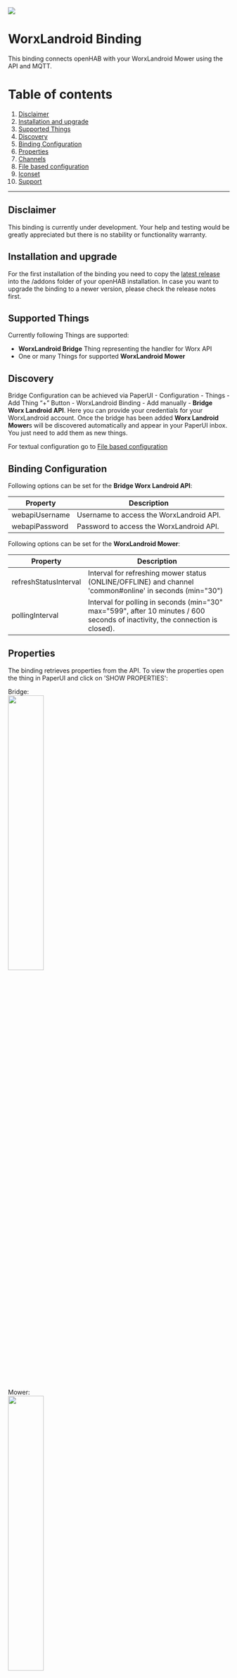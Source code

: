 <img src="images/landroid.png">

# WorxLandroid Binding
This binding connects openHAB with your WorxLandroid Mower using the API and MQTT.

# Table of contents

 1. [Disclaimer](https://github.com/nibi79/worxlandroid/tree/master#disclaimer)
 2. [Installation and upgrade](https://github.com/nibi79/worxlandroid/tree/master#installation-and-upgrade)
 3. [Supported Things](https://github.com/nibi79/worxlandroid/tree/master#supported-things)
 4. [Discovery](https://github.com/nibi79/worxlandroid/tree/master#discovery)
 5. [Binding Configuration](https://github.com/nibi79/worxlandroid/tree/master#binding-configuration)
 6. [Properties](https://github.com/nibi79/worxlandroid/tree/master#properties)
 7. [Channels](https://github.com/nibi79/worxlandroid/tree/master#channels)
 8. [File based configuration](https://github.com/nibi79/worxlandroid/tree/master#file-based-configuration)
 9. [Iconset](https://github.com/nibi79/worxlandroid/tree/master#iconset)
10. [Support](https://github.com/nibi79/worxlandroid/tree/master#support)

***

## Disclaimer

This binding is currently under development. Your help and testing would be greatly appreciated but there is no stability or functionality warranty.

## Installation and upgrade

For the first installation of the binding you need to copy the [latest release](https://github.com/nibi79/worxlandroid/releases)  into the /addons folder of your openHAB installation. In case you want to upgrade the binding to a newer version, please check the release notes first.

## Supported Things

Currently following Things are supported:

- **WorxLandroid Bridge** Thing representing the handler for Worx API
- One or many Things for supported **WorxLandroid Mower**

## Discovery

Bridge Configuration can be achieved via PaperUI - Configuration - Things - Add Thing “+” Button - WorxLandroid Binding - Add manually - **Bridge Worx Landroid API**. Here you can provide your credentials for your WorxLandroid account. Once the bridge has been added **Worx Landroid Mower**s will be discovered automatically and appear in your PaperUI inbox. You just need to add them as new things.

For textual configuration go to [File based configuration](https://github.com/nibi79/worxlandroid/tree/master#file-based-configuration)

## Binding Configuration

Following options can be set for the **Bridge Worx Landroid API**:

| Property  | Description |
|-----------|-----------|
| webapiUsername | Username to access the WorxLandroid API. |
| webapiPassword | Password to access the WorxLandroid API. |


Following options can be set for the **WorxLandroid Mower**:

| Property  | Description |
|-----------|-----------|
| refreshStatusInterval | Interval for refreshing mower status (ONLINE/OFFLINE) and channel 'common#online' in seconds (min="30")|
| pollingInterval | Interval for polling in seconds (min="30" max="599", after 10 minutes / 600 seconds of inactivity, the connection is closed). |

## Properties

The binding retrieves properties from the API. To view the properties open the thing in PaperUI and click on 'SHOW PROPERTIES':

Bridge:
<br>
<img src="images/SC_PaperUI_Bridge.png" width="40%">

Mower:
<br>
<img src="images/SC_PaperUI_Mower.png" width="40%">

## Channels

Currently following **Channels** are supported on the **Worx Landroid Mower**:

##### common

| Channel   | Type | ChannelName | Values |
|------------|-----------|-----------|-----------|
| online      | `Switch` | common#online | |
| lastUpdateOnlineStatus | `DateTime` | common#lastUpdateOnlineStatus | |
| poll | `Switch` | common#poll | |
| action | `String` | common#action | START, STOP, HOME |
| lock | `Switch` | common#lock | |

##### cfgCommon

| Channel   | Type | ChannelName |
|------------|-----------|-----------|
| id      | `Switch` | cfgCommon#id |
| serialNumber | `String` | cfgCommon#serialNumber |
| language | `String` | cfgCommon#language |
| lastUpdate | `DateTime` | cfgCommon#lastUpdate |
| command | `Number` | cfgCommon#command |
| rainDelay | `Number` | cfgCommon#rainDelay |

##### datCommon

| Channel   | Type | ChannelName |
|------------|-----------|-----------|
| macAdress | `String` | datCommon#macAdress |
| firmware | `Number` | datCommon#firmware |
| wifiQuality | `Number` | datCommon#wifiQuality |
| statusCode | `Number` | datCommon#statusCode |
| statusDescription | `String` | datCommon#statusDescription |
| errorCode | `Number` | datCommon#errorCode |
| errorDescription | `String` | datCommon#errorDescription |
| lastZone | `Number` | datCommon#lastZone |

##### datBattery

| Channel   | Type | ChannelName |
|------------|-----------|-----------|
| batteryTemperature | `Number` | datBattery#batteryTemperature |
| batteryVoltage | `Number` | datBattery#batteryVoltage |
| batteryLevel | `Number` | datBattery#batteryLevel |
| batteryChargeCycle | `Number` | datBattery#batteryChargeCycle |
| batteryCharging | `Switch` | datBattery#batteryCharging |

##### datDmp

| Channel   | Type | ChannelName |
|------------|-----------|-----------|
| pitch | `Number` | datDmp#pitch |
| roll | `Number` | datDmp#roll |
| yaw | `Number` | datDmp#yaw |

##### datSt

| Channel   | Type | ChannelName |
|------------|-----------|-----------|
| totalBladeTime | `Number` | datSt#totalBladeTime |
| totalDistance | `Number` | datSt#totalDistance |
| totalTime | `Number` | datSt#totalTime |

##### cfgSc

| Channel   | Type | ChannelName |
|------------|-----------|-----------|
| scheduleTimeExtension | `Number` | cfgSc#scheduleTimeExtension |

##### cfgScSunday

| Channel   | Type | ChannelName |
|------------|-----------|-----------|
| enable | `Switch` | cfgScSunday#enable |
| scheduleStartHour | `Number` | cfgScSunday#scheduleStartHour |
| scheduleStartMinutes | `Number` | cfgScSunday#scheduleStartMinutes |
| scheduleDuration | `Number` | cfgScSunday#scheduleDuration |
| scheduleEdgecut | `Number` | cfgScSunday#scheduleEdgecut |

##### cfgScMonday

| Channel   | Type | ChannelName |
|------------|-----------|-----------|
| enable | `Switch` | cfgScMonday#enable |
| scheduleStartHour | `Number` | cfgScMonday#scheduleStartHour |
| scheduleStartMinutes | `Number` | cfgScMonday#scheduleStartMinutes |
| scheduleDuration | `Number` | cfgScMonday#scheduleDuration |
| scheduleEdgecut | `Number` | cfgScMonday#scheduleEdgecut |

##### cfgScTuesday

| Channel   | Type | ChannelName |
|------------|-----------|-----------|
| enable | `Switch` | cfgScTuesday#enable |
| scheduleStartHour | `Number` | cfgScTuesday#scheduleStartHour |
| scheduleStartMinutes | `Number` | cfgScTuesday#scheduleStartMinutes |
| scheduleDuration | `Number` | cfgScTuesday#scheduleDuration |
| scheduleEdgecut | `Number` | cfgScTuesday#scheduleEdgecut |

##### cfgScWednesday

| Channel   | Type | ChannelName |
|------------|-----------|-----------|
| enable | `Switch` | cfgScWednesday#enable |
| scheduleStartHour | `Number` | cfgScWednesday#scheduleStartHour |
| scheduleStartMinutes | `Number` | cfgScWednesday#scheduleStartMinutes |
| scheduleDuration | `Number` | cfgScWednesday#scheduleDuration |
| scheduleEdgecut | `Number` | cfgScWednesday#scheduleEdgecut |

##### cfgScThursday

| Channel   | Type | ChannelName |
|------------|-----------|-----------|
| enable | `Switch` | cfgScThursday#enable |
| scheduleStartHour | `Number` | cfgScThursday#scheduleStartHour |
| scheduleStartMinutes | `Number` | cfgScThursday#scheduleStartMinutes |
| scheduleDuration | `Number` | cfgScThursday#scheduleDuration |
| scheduleEdgecut | `Number` | cfgScThursday#scheduleEdgecut |

##### cfgScFriday

| Channel   | Type | ChannelName |
|------------|-----------|-----------|
| enable | `Switch` | cfgScFriday#enable |
| scheduleStartHour | `Number` | cfgScFriday#scheduleStartHour |
| scheduleStartMinutes | `Number` | cfgScFriday#scheduleStartMinutes |
| scheduleDuration | `Number` | cfgScFriday#scheduleDuration |
| scheduleEdgecut | `Number` | cfgScFriday#scheduleEdgecut |


##### cfgScSaturday

| Channel   | Type | ChannelName |
|------------|-----------|-----------|
| enable | `Switch` | cfgScSaturday#enable |
| scheduleStartHour | `Number` | cfgScSaturday#scheduleStartHour |
| scheduleStartMinutes | `Number` | cfgScSaturday#scheduleStartMinutes |
| scheduleDuration | `Number` | cfgScSaturday#scheduleDuration |
| scheduleEdgecut | `Number` | cfgScSaturday#scheduleEdgecut |


##### cfgMultiZones
If Multi Zones are supported, you are able to define 4 separate Zones and split working times by 10 to those.

To ease Zone Configuration, you are able to set distance in meters where a specific Zone starts. Bearing in mind that you roughly shall know how many meters of cable have been used (without buffer).

| Channel   | Type | ChannelName |
|------------|-----------|-----------|
| zone1Meter | `Number` | cfgMultiZones#zone1Meter |
| zone2Meter | `Number` | cfgMultiZones#zone2Meter |
| zone3Meter | `Number` | cfgMultiZones#zone3Meter |
| zone4Meter | `Number` | cfgMultiZones#zone4Meter |

As second step you are able to set time in percent and split in parts of 10 between zones,

| Channel   | Type | ChannelName |
|------------|-----------|-----------|
| allocation0 | `Number` | cfgMultiZones#allocation0 |
| allocation1 | `Number` | cfgMultiZones#allocation1 |
| allocation2 | `Number` | cfgMultiZones#allocation2 |
| allocation3 | `Number` | cfgMultiZones#allocation3 |
| allocation4 | `Number` | cfgMultiZones#allocation4 |
| allocation5 | `Number` | cfgMultiZones#allocation5 |
| allocation6 | `Number` | cfgMultiZones#allocation6 |
| allocation7 | `Number` | cfgMultiZones#allocation7 |
| allocation8 | `Number` | cfgMultiZones#allocation8 |
| allocation9 | `Number` | cfgMultiZones#allocation9 |

## File based configuration

<img src="images/SC_BasicUI_Main.png" width="50%">
<br><br>
<img src="images/SC_BasicUI_Schedule.png" width="50%">
<br><br>
<img src="images/SC_BasicUI_MultiZone.png" width="50%">

### .things
```
Bridge worxlandroid:worxlandroidBridge:MyWorxBridge "MyWorx Bridge" [ webapiUsername="my username", webapiPassword="my password" ] {
    Thing mower MySerialNumber "MyLandroid Shaun" [ refreshStatusInterval=60, pollingInterval=300 ]
}
```
'MySerialNumber' is the serial number of the mower.

### .items
```
String Shaun							"Shaun [%s]"

String          LandroidAction                          "Action []"                         <movecontrol>           {channel="worxlandroid:mower:MyWorxBridge:MySerialNumber:common#action"}
String          LandroidLastUpdate                      "Last Update Data [%s]"             <calendar>              {channel="worxlandroid:mower:MyWorxBridge:MySerialNumber:cfgCommon#lastUpdate"}
Switch          LandroidPoll                            "Poll []"                           <refresh>              {channel="worxlandroid:mower:MyWorxBridge:MySerialNumber:common#poll"}
Switch          LandroidLock                            "Lock []"                           <lock>                  {channel="worxlandroid:mower:MyWorxBridge:MySerialNumber:common#lock"}

//
String          LandroidSerialNumber                    "Serial Number [%s]"                <text>                  {channel="worxlandroid:mower:MyWorxBridge:MySerialNumber:cfgCommon#serialNumber"}
Number          LandroidFirmware                        "Firmware [v%s]"                    <text>                  {channel="worxlandroid:mower:MyWorxBridge:MySerialNumber:datCommon#firmware"}
Switch          LandroidOnline                          "Online [%s]"                       <network>               {channel="worxlandroid:mower:MyWorxBridge:MySerialNumber:common#online"}
String          LandroidLastUpdateOnlineStatus          "Last Update Online Status [%s]"    <calendar>              {channel="worxlandroid:mower:MyWorxBridge:MySerialNumber:common#lastUpdateOnlineStatus"}

// Status
Number          LandroidWifiQuality                     "Wifi Quality [%d]"                 <network>               {channel="worxlandroid:mower:MyWorxBridge:MySerialNumber:datCommon#wifiQuality"}
Switch          LandroidBatteryCharging                 "Battery charging [%s]"             <lowbattery>            {channel="worxlandroid:mower:MyWorxBridge:MySerialNumber:datBattery#batteryCharging"}
Number          LandroidStatusCode                      "Status Code [%d]"                  <lawnmower>             {channel="worxlandroid:mower:MyWorxBridge:MySerialNumber:datCommon#statusCode"}
String          LandroidStatusDescription               "Status [%s]"                       <lawnmower>             {channel="worxlandroid:mower:MyWorxBridge:MySerialNumber:datCommon#statusDescription"}
Number          LandroidErrorCode                       "Error Code [%d]"                   <error>                 {channel="worxlandroid:mower:MyWorxBridge:MySerialNumber:datCommon#errorCode"}
String          LandroidErrorDescription                "Error: [%s]"                       <error>                 {channel="worxlandroid:mower:MyWorxBridge:MySerialNumber:datCommon#errorDescription"}
Number          LandroidLastZone                        "Current Zone []"                   <zone>                                      {channel="worxlandroid:mower:MyWorxBridge:MySerialNumber:datCommon#lastZone"}

// Battery
Number          LandroidBatteryLevel                    "Battery Level [%d %%]"             <battery>               {channel="worxlandroid:mower:MyWorxBridge:MySerialNumber:datBattery#batteryLevel"}
Number          LandroidBatteryVoltage                  "Battery Voltage [%.2f V]"          <battery>               {channel="worxlandroid:mower:MyWorxBridge:MySerialNumber:datBattery#batteryVoltage"}
Number          LandroidBatteryTemperature              "Battery Temperature [%.1f °C]"     <temperature>           {channel="worxlandroid:mower:MyWorxBridge:MySerialNumber:datBattery#batteryTemperature"}
Number          LandroidBatteryChargeCycle              "Battery ChargeCycle [%d]"          <battery>               {channel="worxlandroid:mower:MyWorxBridge:MySerialNumber:datBattery#batteryChargeCycle"}

// Settings
Number          LandroidRainDelay                       "Rain Delay [%d min]"               <rain>                  {channel="worxlandroid:mower:MyWorxBridge:MySerialNumber:cfgCommon#rainDelay"}
Number          LandroidScheduleTimeExtension           "Schedule Time Extension [%d %%]"   <time>                  {channel="worxlandroid:mower:MyWorxBridge:MySerialNumber:cfgSc#scheduleTimeExtension"}

// Statistics
Number          LandroidTotalTime                       "Total Time [%s min]"               <time>                  {channel="worxlandroid:mower:MyWorxBridge:MySerialNumber:datSt#totalTime"}
Number:Length   LandroidTotalDistance                   "Total Distance [%s m]"             <chart>                 {channel="worxlandroid:mower:MyWorxBridge:MySerialNumber:datSt#totalDistance"}
Number          LandroidTotalBladeTime                  "Total Bladetime [%s min]"          <time>                  {channel="worxlandroid:mower:MyWorxBridge:MySerialNumber:datSt#totalBladeTime"}

// Orientation
Number          LandroidPitch                           "Pitch [%.1f°]"                     <incline>               {channel="worxlandroid:mower:MyWorxBridge:MySerialNumber:datDmp#pitch"}
Number          LandroidRoll                            "Roll [%.1f°]"                      <incline>               {channel="worxlandroid:mower:MyWorxBridge:MySerialNumber:datDmp#roll"}
Number          LandroidYaw                             "Yaw [%.1f°]"                       <incline>               {channel="worxlandroid:mower:MyWorxBridge:MySerialNumber:datDmp#yaw"}

//Schedule
// Monday
Switch          LandroidScheduleMondayEnable            "[MAP(landroid_schedule_enable.map):%s]" <time>             {channel="worxlandroid:mower:MyWorxBridge:MySerialNumber:cfgScMonday#enable"}
Number          LandroidScheduleMondayStartHour         "Start Hour [%d]"                   <time>                  {channel="worxlandroid:mower:MyWorxBridge:MySerialNumber:cfgScMonday#scheduleStartHour"}
Number          LandroidScheduleMondayStartMinutes      "Start Minutes [%d]"                <time>                  {channel="worxlandroid:mower:MyWorxBridge:MySerialNumber:cfgScMonday#scheduleStartMinutes"}
Number          LandroidScheduleMondayDuration          "Duration [%d]"                     <time>                  {channel="worxlandroid:mower:MyWorxBridge:MySerialNumber:cfgScMonday#scheduleDuration"}
Switch          LandroidScheduleMondayEdgecut           "Edgecut"                           <lawnmower>             {channel="worxlandroid:mower:MyWorxBridge:MySerialNumber:cfgScMonday#scheduleEdgecut"}

// Tuesday
Switch          LandroidScheduleTuesdayEnable           "[MAP(landroid_schedule_enable.map):%s]" <time>             {channel="worxlandroid:mower:MyWorxBridge:MySerialNumber:cfgScTuesday#enable"}
Number          LandroidScheduleTuesdayStartHour        "Start Hour [%d]"                   <time>                  {channel="worxlandroid:mower:MyWorxBridge:MySerialNumber:cfgScTuesday#scheduleStartHour"}
Number          LandroidScheduleTuesdayStartMinutes     "Start Minutes [%d]"                <time>                  {channel="worxlandroid:mower:MyWorxBridge:MySerialNumber:cfgScTuesday#scheduleStartMinutes"}
Number          LandroidScheduleTuesdayDuration         "Duration [%d]"                     <time>                  {channel="worxlandroid:mower:MyWorxBridge:MySerialNumber:cfgScTuesday#scheduleDuration"}
Switch          LandroidScheduleTuesdayEdgecut          "Edgecut"                           <lawnmower>             {channel="worxlandroid:mower:MyWorxBridge:MySerialNumber:cfgScTuesday#scheduleEdgecut"}

// Wednesday
Switch          LandroidScheduleWednesdayEnable         "[MAP(landroid_schedule_enable.map):%s]" <time>             {channel="worxlandroid:mower:MyWorxBridge:MySerialNumber:cfgScWednesday#enable"}
Number          LandroidScheduleWednesdayStartHour      "Start Hour [%d]"                   <time>                  {channel="worxlandroid:mower:MyWorxBridge:MySerialNumber:cfgScWednesday#scheduleStartHour"}
Number          LandroidScheduleWednesdayStartMinutes   "Start Minutes [%d]"                <time>                  {channel="worxlandroid:mower:MyWorxBridge:MySerialNumber:cfgScWednesday#scheduleStartMinutes"}
Number          LandroidScheduleWednesdayDuration       "Duration [%d]"                     <time>                  {channel="worxlandroid:mower:MyWorxBridge:MySerialNumber:cfgScWednesday#scheduleDuration"}
Switch          LandroidScheduleWednesdayEdgecut        "Edgecut"                           <lawnmower>             {channel="worxlandroid:mower:MyWorxBridge:MySerialNumber:cfgScWednesday#scheduleEdgecut"}

// Thursday
Switch          LandroidScheduleThursdayEnable          "[MAP(landroid_schedule_enable.map):%s]" <time>             {channel="worxlandroid:mower:MyWorxBridge:MySerialNumber:cfgScThursday#enable"}
Number          LandroidScheduleThursdayStartHour       "Start Hour [%d]"                   <time>                  {channel="worxlandroid:mower:MyWorxBridge:MySerialNumber:cfgScThursday#scheduleStartHour"}
Number          LandroidScheduleThursdayStartMinutes    "Start Minutes [%d]"                <time>                  {channel="worxlandroid:mower:MyWorxBridge:MySerialNumber:cfgScThursday#scheduleStartMinutes"}
Number          LandroidScheduleThursdayDuration        "Duration [%d]"                     <time>                  {channel="worxlandroid:mower:MyWorxBridge:MySerialNumber:cfgScThursday#scheduleDuration"}
Switch          LandroidScheduleThursdayEdgecut         "Edgecut"                           <lawnmower>             {channel="worxlandroid:mower:MyWorxBridge:MySerialNumber:cfgScThursday#scheduleEdgecut"}

// Friday
Switch          LandroidScheduleFridayEnable            "[MAP(landroid_schedule_enable.map):%s]" <time>             {channel="worxlandroid:mower:MyWorxBridge:MySerialNumber:cfgScFriday#enable"}
Number          LandroidScheduleFridayStartHour         "Start Hour [%d]"                   <time>                  {channel="worxlandroid:mower:MyWorxBridge:MySerialNumber:cfgScFriday#scheduleStartHour"}
Number          LandroidScheduleFridayStartMinutes      "Start Minutes [%d]"                <time>                  {channel="worxlandroid:mower:MyWorxBridge:MySerialNumber:cfgScFriday#scheduleStartMinutes"}
Number          LandroidScheduleFridayDuration          "Duration [%d]"                     <time>                  {channel="worxlandroid:mower:MyWorxBridge:MySerialNumber:cfgScFriday#scheduleDuration"}
Switch          LandroidScheduleFridayEdgecut           "Edgecut"                           <lawnmower>             {channel="worxlandroid:mower:MyWorxBridge:MySerialNumber:cfgScFriday#scheduleEdgecut"}

// Saturday
Switch          LandroidScheduleSaturdayEnable          "[MAP(landroid_schedule_enable.map):%s]" <time>             {channel="worxlandroid:mower:MyWorxBridge:MySerialNumber:cfgScSaturday#enable"}
Number          LandroidScheduleSaturdayStartHour       "Start Hour [%d]"                   <time>                  {channel="worxlandroid:mower:MyWorxBridge:MySerialNumber:cfgScSaturday#scheduleStartHour"}
Number          LandroidScheduleSaturdayStartMinutes    "Start Minutes [%d]"                <time>                  {channel="worxlandroid:mower:MyWorxBridge:MySerialNumber:cfgScSaturday#scheduleStartMinutes"}
Number          LandroidScheduleSaturdayDuration        "Duration [%d]"                     <time>                  {channel="worxlandroid:mower:MyWorxBridge:MySerialNumber:cfgScSaturday#scheduleDuration"}
Switch          LandroidScheduleSaturdayEdgecut         "Edgecut"                           <lawnmower>             {channel="worxlandroid:mower:MyWorxBridge:MySerialNumber:cfgScSaturday#scheduleEdgecut"}

// Sunday
Switch          LandroidScheduleSundayEnable            "[MAP(landroid_schedule_enable.map):%s]" <time>             {channel="worxlandroid:mower:MyWorxBridge:MySerialNumber:cfgScSunday#enable"}
Number          LandroidScheduleSundayStartHour         "Start Hour [%d]"                   <time>                  {channel="worxlandroid:mower:MyWorxBridge:MySerialNumber:datScSunday#scheduleStartHour"}
Number          LandroidScheduleSundayStartMinutes      "Start Minutes [%d]"                <time>                  {channel="worxlandroid:mower:MyWorxBridge:MySerialNumber:datScSunday#scheduleStartMinutes"}
Number          LandroidScheduleSundayDuration          "Duration [%d]"                     <time>                  {channel="worxlandroid:mower:MyWorxBridge:MySerialNumber:datScSunday#scheduleDuration"}
Switch          LandroidScheduleSundayEdgecut           "Edgecut"                           <lawnmower>             {channel="worxlandroid:mower:MyWorxBridge:MySerialNumber:datScSunday#scheduleEdgecut"}

// Zone Meters
Number          LandroidMeterZone1                      "Meters Zone 1 [%d]"                <distance>              {channel="worxlandroid:mower:MyWorxBridge:MySerialNumber:cfgMultiZones#zone1Meter"}
Number          LandroidMeterZone2                      "Meters Zone 2 [%d]"                <distance>              {channel="worxlandroid:mower:MyWorxBridge:MySerialNumber:cfgMultiZones#zone2Meter"}
Number          LandroidMeterZone3                      "Meters Zone 3 [%d]"                <distance>              {channel="worxlandroid:mower:MyWorxBridge:MySerialNumber:cfgMultiZones#zone3Meter"}
Number          LandroidMeterZone4                      "Meters Zone 4 [%d]"                <distance>              {channel="worxlandroid:mower:MyWorxBridge:MySerialNumber:cfgMultiZones#zone4Meter"}

// Allocation Zones
Number          LandroidAllocation0                     "Alloction 0 []"                    <zones>                 {channel="worxlandroid:mower:MyWorxBridge:MySerialNumber:cfgMultiZones#allocation0"}
Number          LandroidAllocation1                     "Alloction 1 []"                    <zones>                 {channel="worxlandroid:mower:MyWorxBridge:MySerialNumber:cfgMultiZones#allocation1"}
Number          LandroidAllocation2                     "Alloction 2 []"                    <zones>                 {channel="worxlandroid:mower:MyWorxBridge:MySerialNumber:cfgMultiZones#allocation2"}
Number          LandroidAllocation3                     "Alloction 3 []"                    <zones>                 {channel="worxlandroid:mower:MyWorxBridge:MySerialNumber:cfgMultiZones#allocation3"}
Number          LandroidAllocation4                     "Alloction 4 []"                    <zones>                 {channel="worxlandroid:mower:MyWorxBridge:MySerialNumber:cfgMultiZones#allocation4"}
Number          LandroidAllocation5                     "Alloction 5 []"                    <zones>                 {channel="worxlandroid:mower:MyWorxBridge:MySerialNumber:cfgMultiZones#allocation5"}
Number          LandroidAllocation6                     "Alloction 6 []"                    <zones>                 {channel="worxlandroid:mower:MyWorxBridge:MySerialNumber:cfgMultiZones#allocation6"}
Number          LandroidAllocation7                     "Alloction 7 []"                    <zones>                 {channel="worxlandroid:mower:MyWorxBridge:MySerialNumber:cfgMultiZones#allocation7"}
Number          LandroidAllocation8                     "Alloction 8 []"                    <zones>                 {channel="worxlandroid:mower:MyWorxBridge:MySerialNumber:cfgMultiZones#allocation8"}
Number          LandroidAllocation9                     "Alloction 9 []"                    <zones>                 {channel="worxlandroid:mower:MyWorxBridge:MySerialNumber:cfgMultiZones#allocation9"}
```

### .sitemap
```
sitemap landroid label="Landroid"
{
    Group item=Shaun icon="landroid" {
        Frame {
            Switch item=LandroidAction label="Action" mappings=[START="Start"] visibility=[LandroidStatusCode==0, LandroidStatusCode==1]
            Switch item=LandroidAction label="Action" mappings=[STOP="Stop",HOME="Home"] visibility=[LandroidStatusCode==7]
            Switch item=LandroidAction label="Action" mappings=[STOP="Stop",HOME="Home"] visibility=[LandroidStatusCode==33]
            Switch item=LandroidAction label="Action" mappings=[START="Start",HOME="Home"] visibility=[LandroidStatusCode==34]
            Switch item=LandroidPoll label="Refresh" mappings=[ON="Poll"]
            Text item=LandroidLastUpdate
            Switch item=LandroidLock label="Lock" mappings=[ON="LOCK",OFF="UNLOCK"]
        }
        Frame {
            Text item=LandroidSerialNumber
            Text item=LandroidFirmware
            Text item=LandroidOnline //mappings=[OFF="Offline", ON="Online"]
            Text item=LandroidLastUpdateOnlineStatus
        }
        Frame label="Status"{
            Text item=LandroidWifiQuality
            Text  item=LandroidBatteryCharging
            Text item=LandroidStatusCode
            Text item=LandroidStatusDescription
            Text item=LandroidErrorCode
            Text item=LandroidErrorDescription
            Text item=LandroidLastZone
        }
        Frame label="Battery"{
            Text item=LandroidBatteryLevel
            Text item=LandroidBatteryVoltage
            Text item=LandroidBatteryTemperature
            Text item=LandroidBatteryChargeCycle
        }
        Frame label="Settings" {
            Slider item=LandroidScheduleTimeExtension minValue=-100 maxValue=100 step=10
            Text label="Schedule" icon="time"{
                Frame label="Schedule Monday" {
                    Switch item=LandroidScheduleMondayEnable
                    Switch item=LandroidScheduleMondayEdgecut visibility=[LandroidScheduleMondayEnable==ON]
                    Setpoint item=LandroidScheduleMondayStartHour minValue=0 maxValue=23 step=1 visibility=[LandroidScheduleMondayEnable==ON]
                    Setpoint item=LandroidScheduleMondayStartMinutes minValue=0 maxValue=45 step=15 visibility=[LandroidScheduleMondayEnable==ON]
                    Setpoint item=LandroidScheduleMondayDuration minValue=0 maxValue=1425 step=15 visibility=[LandroidScheduleMondayEnable==ON]
                }
                Frame label="Schedule Tuesday" {
                    Switch item=LandroidScheduleTuesdayEnable
                    Switch item=LandroidScheduleTuesdayEdgecut visibility=[LandroidScheduleTuesdayEnable==ON]
                    Setpoint item=LandroidScheduleTuesdayStartHour minValue=0 maxValue=23 step=1 visibility=[LandroidScheduleTuesdayEnable==ON]
                    Setpoint item=LandroidScheduleTuesdayStartMinutes minValue=0 maxValue=45 step=15 visibility=[LandroidScheduleTuesdayEnable==ON]
                    Setpoint item=LandroidScheduleTuesdayDuration minValue=0 maxValue=1425 step=15 visibility=[LandroidScheduleTuesdayEnable==ON]
                }
                Frame label="Schedule Wednesday" {
                    Switch item=LandroidScheduleWednesdayEnable
                    Switch item=LandroidScheduleWednesdayEdgecut visibility=[LandroidScheduleWednesdayEnable==ON]
                    Setpoint item=LandroidScheduleWednesdayStartHour minValue=0 maxValue=23 step=1 visibility=[LandroidScheduleWednesdayEnable==ON]
                    Setpoint item=LandroidScheduleWednesdayStartMinutes minValue=0 maxValue=45 step=15 visibility=[LandroidScheduleWednesdayEnable==ON]
                    Setpoint item=LandroidScheduleWednesdayDuration minValue=0 maxValue=1425 step=15 visibility=[LandroidScheduleWednesdayEnable==ON]
                }
                Frame label="Schedule Thursday" {
                    Switch item=LandroidScheduleThursdayEnable
                    Switch item=LandroidScheduleThursdayEdgecut visibility=[LandroidScheduleThursdayEnable==ON]
                    Setpoint item=LandroidScheduleThursdayStartHour minValue=0 maxValue=23 step=1 visibility=[LandroidScheduleThursdayEnable==ON]
                    Setpoint item=LandroidScheduleThursdayStartMinutes minValue=0 maxValue=45 step=15 visibility=[LandroidScheduleThursdayEnable==ON]
                    Setpoint item=LandroidScheduleThursdayDuration minValue=0 maxValue=1425 step=15 visibility=[LandroidScheduleThursdayEnable==ON]
                }
                Frame label="Schedule Friday" {
                    Switch item=LandroidScheduleFridayEnable
                    Switch item=LandroidScheduleFridayEdgecut visibility=[LandroidScheduleFridayEnable==ON]
                    Setpoint item=LandroidScheduleFridayStartHour minValue=0 maxValue=23 step=1 visibility=[LandroidScheduleFridayEnable==ON]
                    Setpoint item=LandroidScheduleFridayStartMinutes minValue=0 maxValue=45 step=15 visibility=[LandroidScheduleFridayEnable==ON]
                    Setpoint item=LandroidScheduleFridayDuration minValue=0 maxValue=1425 step=15 visibility=[LandroidScheduleFridayEnable==ON]
                }
                Frame label="Schedule Saturday" {
                    Switch item=LandroidScheduleSaturdayEnable
                    Switch item=LandroidScheduleSaturdayEdgecut visibility=[LandroidScheduleSaturdayEnable==ON]
                    Setpoint item=LandroidScheduleSaturdayStartHour minValue=0 maxValue=23 step=1 visibility=[LandroidScheduleSaturdayEnable==ON]
                    Setpoint item=LandroidScheduleSaturdayStartMinutes minValue=0 maxValue=45 step=15 visibility=[LandroidScheduleSaturdayEnable==ON]
                    Setpoint item=LandroidScheduleSaturdayDuration minValue=0 maxValue=1425 step=15 visibility=[LandroidScheduleSaturdayEnable==ON]
                }
                Frame label="Schedule Sunday" {
                    Switch item=LandroidScheduleSundayEnable
                    Switch item=LandroidScheduleSundayEdgecut visibility=[LandroidScheduleSundayEnable==ON]
                    Setpoint item=LandroidScheduleSundayStartHour minValue=0 maxValue=23 step=1 visibility=[LandroidScheduleSundayEnable==ON]
                    Setpoint item=LandroidScheduleSundayStartMinutes minValue=0 maxValue=45 step=15 visibility=[LandroidScheduleSundayEnable==ON]
                    Setpoint item=LandroidScheduleSundayDuration minValue=0 maxValue=1425 step=15 visibility=[LandroidScheduleSundayEnable==ON]
                }
            }
            Text label="MultiZone" icon="pie"{
              Frame label="Zone Meters" {
                    Slider item=LandroidMeterZone1 minValue=0 maxValue=90
                    Slider item=LandroidMeterZone2 minValue=0 maxValue=90
                    Slider item=LandroidMeterZone3 minValue=0 maxValue=90
                    Slider item=LandroidMeterZone4 minValue=0 maxValue=90
                }
                Frame label="Allocation Zones" {
                    Switch item=LandroidAllocation0 mappings=[0="Zone 1", 1="Zone 2", 2="Zone 3", 3="Zone 4"]
                    Switch item=LandroidAllocation1 mappings=[0="Zone 1", 1="Zone 2", 2="Zone 3", 3="Zone 4"]
                    Switch item=LandroidAllocation2 mappings=[0="Zone 1", 1="Zone 2", 2="Zone 3", 3="Zone 4"]
                    Switch item=LandroidAllocation3 mappings=[0="Zone 1", 1="Zone 2", 2="Zone 3", 3="Zone 4"]
                    Switch item=LandroidAllocation4 mappings=[0="Zone 1", 1="Zone 2", 2="Zone 3", 3="Zone 4"]
                    Switch item=LandroidAllocation5 mappings=[0="Zone 1", 1="Zone 2", 2="Zone 3", 3="Zone 4"]
                    Switch item=LandroidAllocation6 mappings=[0="Zone 1", 1="Zone 2", 2="Zone 3", 3="Zone 4"]
                    Switch item=LandroidAllocation7 mappings=[0="Zone 1", 1="Zone 2", 2="Zone 3", 3="Zone 4"]
                    Switch item=LandroidAllocation8 mappings=[0="Zone 1", 1="Zone 2", 2="Zone 3", 3="Zone 4"]
                    Switch item=LandroidAllocation9 mappings=[0="Zone 1", 1="Zone 2", 2="Zone 3", 3="Zone 4"]
               }
            }
            Slider item=LandroidRainDelay minValue=0 maxValue=750 step=30
        }
        Frame label="Statistic" {
            Text item=LandroidTotalTime
            Text item=LandroidTotalDistance label="Total Distance [%.2f km]"
            Text item=LandroidTotalBladeTime
        }
        Frame label="Orientation"{
            Text item=LandroidPitch
            Text item=LandroidRoll
            Text item=LandroidYaw
        }
   }
}
```

### .rules

Update Landroid Status to reflect in main menu

<img src="images/SC_BasicUI_MainStatus.png" width="50%">
<br>

```
rule MowerStatus
when
  Item LandroidErrorCode changed or
  Item LandroidStatusCode changed
then
  if (LandroidErrorCode.state != 0) {
    Shaun.postUpdate(transform("MAP", "landroid_error_de.map", LandroidErrorCode.state.toString))
  } else {
    Shaun.postUpdate(transform("MAP", "landroid_status_de.map", LandroidStatusCode.state.toString))
  }
end
```

Place the following *.map to your ..\conf\transform

1. [landroid_error_de.map](/images/landroid_error_de.map)
2. [landroid_status_de.map](/images/landroid_status_de.map)

## Iconset

Several Icons have been created in order to suit requirements for robo-mower. Please feel free to download from this repository and place/extract them into ..\conf\icons\classic

1. [Distance](/images/distance.zip)
2. [Zones](/images/zones.zip)
3. [Refresh](/images/refresh.png)
4. [Landroid](/images/landroid.png)


## Support

If you encounter critical issues with this binding, please consider to:

- create an [issue](https://github.com/nibi79/worxlandroid/issues) on GitHub
- search [community forum](https://community.openhab.org/) for answers already given
- or make a new post there, if nothing was found

In any case please provide some information about your problem:

- openHAB and binding version
- error description and steps to retrace if applicable
- any related `[WARN]`/`[ERROR]` from openhab.log (`log:set DEBUG org.openhab.binding.worxlandroid`)
- whether it's the binding, bridge, device or channel related issue

For the sake of documentation please use English language.
